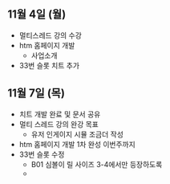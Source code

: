 
## 11월 4일 (월)

- 멀티스레드 강의 수강
- htm 홈페이지 개발
	- 사업소개 
- 33번 슬롯 치트 추가


## 11월 7일 (목)

- 치트 개발 완료 및 문서 공유
- 멀티 스레드 강의 완강 목표
	- 유저 인게이지 시뮬 조금더 작성
- htm 홈페이지 개발 1차 완성 이번주까지
- 33번 슬롯 수정
	- B01 심볼이 릴 사이즈 3-4에서만 등장하도록
	- 